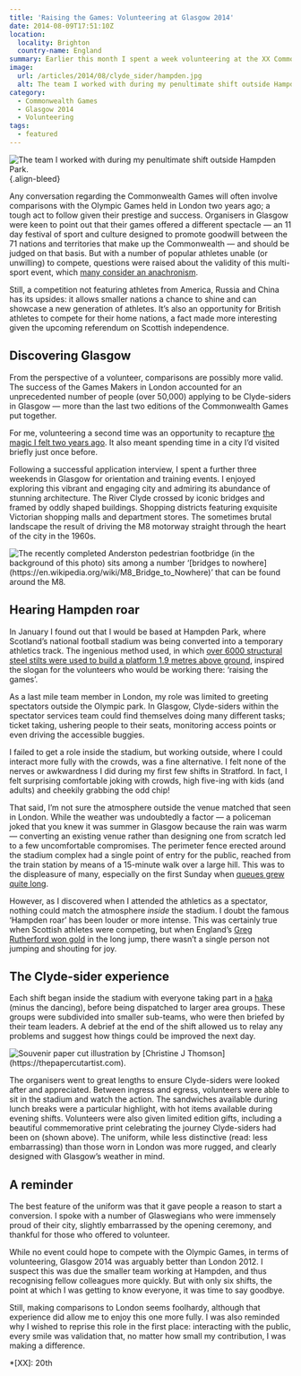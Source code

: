 ```yaml
---
title: 'Raising the Games: Volunteering at Glasgow 2014'
date: 2014-08-09T17:51:10Z
location:
  locality: Brighton
  country-name: England
summary: Earlier this month I spent a week volunteering at the XX Commonwealth Games in Glasgow.
image:
  url: /articles/2014/08/clyde_sider/hampden.jpg
  alt: The team I worked with during my penultimate shift outside Hampden Park.
category:
  - Commonwealth Games
  - Glasgow 2014
  - Volunteering
tags:
  - featured
---
```

![](hampden.jpg 'The team I worked with during my penultimate shift outside Hampden Park.')
{.align-bleed}

Any conversation regarding the Commonwealth Games will often involve comparisons with the Olympic Games held in London two years ago; a tough act to follow given their prestige and success. Organisers in Glasgow were keen to point out that their games offered a different spectacle — an 11 day festival of sport and culture designed to promote goodwill between the 71 nations and territories that make up the Commonwealth — and should be judged on that basis. But with a number of popular athletes unable (or unwilling) to compete, questions were raised about the validity of this multi-sport event, which [many consider an anachronism][1].

Still, a competition not featuring athletes from America, Russia and China has its upsides: it allows smaller nations a chance to shine and can showcase a new generation of athletes. It’s also an opportunity for British athletes to compete for their home nations, a fact made more interesting given the upcoming referendum on Scottish independence.

## Discovering Glasgow

From the perspective of a volunteer, comparisons are possibly more valid. The success of the Games Makers in London accounted for an unprecedented number of people (over 50,000) applying to be Clyde-siders in Glasgow — more than the last two editions of the Commonwealth Games put together.

For me, volunteering a second time was an opportunity to recapture [the magic I felt two years ago][2]. It also meant spending time in a city I’d visited briefly just once before.

Following a successful application interview, I spent a further three weekends in Glasgow for orientation and training events. I enjoyed exploring this vibrant and engaging city and admiring its abundance of stunning architecture. The River Clyde crossed by iconic bridges and framed by oddly shaped buildings. Shopping districts featuring exquisite Victorian shopping malls and department stores. The sometimes brutal landscape the result of driving the M8 motorway straight through the heart of the city in the 1960s.

![](bridge_to_nowhere.jpg 'The recently completed Anderston pedestrian footbridge (in the background of this photo) sits among a number ‘[bridges to nowhere](https://en.wikipedia.org/wiki/M8_Bridge_to_Nowhere)’ that can be found around the M8.')

## Hearing Hampden roar

In January I found out that I would be based at Hampden Park, where Scotland’s national football stadium was being converted into a temporary athletics track. The ingenious method used, in which [over 6000 structural steel stilts were used to build a platform 1.9 metres above ground][4], inspired the slogan for the volunteers who would be working there: ‘raising the games’.

As a last mile team member in London, my role was limited to greeting spectators outside the Olympic park. In Glasgow, Clyde-siders within the spectator services team could find themselves doing many different tasks; ticket taking, ushering people to their seats, monitoring access points or even driving the accessible buggies.

I failed to get a role inside the stadium, but working outside, where I could interact more fully with the crowds, was a fine alternative. I felt none of the nerves or awkwardness I did during my first few shifts in Stratford. In fact, I felt surprising comfortable joking with crowds, high five-ing with kids (and adults) and cheekily grabbing the odd chip!

That said, I’m not sure the atmosphere outside the venue matched that seen in London. While the weather was undoubtedly a factor — a policeman joked that you knew it was summer in Glasgow because the rain was warm — converting an existing venue rather than designing one from scratch led to a few uncomfortable compromises. The perimeter fence erected around the stadium complex had a single point of entry for the public, reached from the train station by means of a 15-minute walk over a large hill. This was to the displeasure of many, especially on the first Sunday when [queues grew quite long][5].

However, as I discovered when I attended the athletics as a spectator, nothing could match the atmosphere *inside* the stadium. I doubt the famous ‘Hampden roar’ has been louder or more intense. This was certainly true when Scottish athletes were competing, but when England’s [Greg Rutherford won gold][6] in the long jump, there wasn’t a single person not jumping and shouting for joy.

## The Clyde-sider experience

Each shift began inside the stadium with everyone taking part in a [haka][7] (minus the dancing), before being dispatched to larger area groups. These groups were subdivided into smaller sub-teams, who were then briefed by their team leaders. A debrief at the end of the shift allowed us to relay any problems and suggest how things could be improved the next day.

![](papercut.png 'Souvenir paper cut illustration by [Christine J Thomson](https://thepapercutartist.com).')

The organisers went to great lengths to ensure Clyde-siders were looked after and appreciated. Between ingress and egress, volunteers were able to sit in the stadium and watch the action. The sandwiches available during lunch breaks were a particular highlight, with hot items available during evening shifts. Volunteers were also given limited edition gifts, including a beautiful commemorative print celebrating the journey Clyde-siders had been on (shown above). The uniform, while less distinctive (read: less embarrassing) than those worn in London was more rugged, and clearly designed with Glasgow’s weather in mind.

## A reminder

The best feature of the uniform was that it gave people a reason to start a conversion. I spoke with a number of Glaswegians who were immensely proud of their city, slightly embarrassed by the opening ceremony, and thankful for those who offered to volunteer.

While no event could hope to compete with the Olympic Games, in terms of volunteering, Glasgow 2014 was arguably better than London 2012. I suspect this was due the smaller team working at Hampden, and thus recognising fellow colleagues more quickly. But with only six shifts, the point at which I was getting to know everyone, it was time to say goodbye.

Still, making comparisons to London seems foolhardy, although that experience did allow me to enjoy this one more fully. I was also reminded why I wished to reprise this role in the first place: interacting with the public, every smile was validation that, no matter how small my contribution, I was making a difference.

[1]: https://www.youtube.com/watch?v=-Aj3KZa1ZCM
[2]: /2012/09/games_maker
[3]: https://en.wikipedia.org/wiki/M8_Bridge_to_Nowhere
[4]: https://www.youtube.com/watch?v=ErHDa6yNW_I
[5]: https://www.bbc.co.uk/news/uk-scotland-28513536
[6]: https://www.bbc.co.uk/sport/0/commonwealth-games/28563648
[7]: https://en.wikipedia.org/wiki/Haka
[8]: https://thepapercutartist.com

*[XX]: 20th
